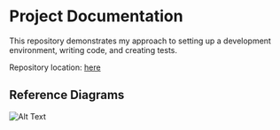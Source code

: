 # Project Documentation

This repository demonstrates my approach to setting up a development environment, writing code, and creating tests.

Repository location: [here](https://github.com/v-a-fedorchenko/showcase)

## Reference Diagrams

![Alt Text](../../diagrams/diagram-example.puml)
